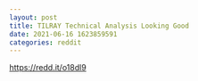 ```yaml
--- 
layout: post 
title: TILRAY Technical Analysis Looking Good 
date: 2021-06-16 1623859591 
categories: reddit 
--- 
```

https://redd.it/o18dl9